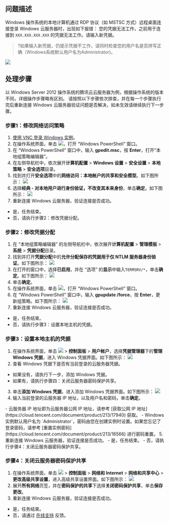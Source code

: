 ## 问题描述

Windows 操作系统的本地计算机通过 RDP 协议（如 MSTSC 方式）远程桌面连接登录 Windows 云服务器时，出现如下报错：
您的凭据无法工作，之前用于连接到 `XXX.XXX.XXX.XXX` 的凭据无法工作。请输入新凭据。
>?如果输入新凭据，仍提示凭据不工作，请同时检查您的用户名是否拼写正确（Windows系统默认用户名为Administrator)。

![](https://main.qcloudimg.com/raw/74c6302cc36d82e5add5d9ea872d4572.png)

## 处理步骤

<dx-alert infotype="explain" title="">
以 Windows Server 2012 操作系统的腾讯云云服务器为例，根据操作系统的版本不同，详细操作步骤略有区别。
请按照以下步骤依次排查，并在每一个步骤执行完后重新连接 Windows 云服务器验证问题是否解决，如未生效请继续执行下一步骤。
</dx-alert>



### 步骤1：修改网络访问策略
1. [使用 VNC 登录 Windows 实例](https://cloud.tencent.com/document/product/213/35704)。
2. 在操作系统界面，单击 <img src="https://main.qcloudimg.com/raw/f0c84862ef30956c201c3e7c85a26eec.png" style="margin: 0;">，打开 “Windows PowerShell” 窗口。
3. 在 “Windows PowerShell” 窗口中，输入 **gpedit.msc**，按 **Enter**，打开“本地组策略编辑器”。
4. 在左侧导航栏中，依次展开**计算机配置** > **Windows 设置** > **安全设置** > **本地策略** > **安全选项**目录。
5. 找到并打开**安全选项**中的**网络访问：本地帐户的共享和安全模型**。如下图所示：
![](https://main.qcloudimg.com/raw/183e8050ea081cb4634f0d3b8ef90d0a.png)
6. 选择**经典 - 对本地用户进行身份验证，不改变其本来身份**，单击**确定**。如下图所示：
![](https://main.qcloudimg.com/raw/51dd491d451560dd0d963fb35335405e.png)
7. 重新连接 Windows 云服务器，验证连接是否成功。
 - 是，任务结束。
 - 否，请执行步骤2：修改凭据分配。

### 步骤2：修改凭据分配
1. 在 “本地组策略编辑器” 的左侧导航栏中，依次展开**计算机配置** > **管理模板** > **系统** > **凭据分配**目录。
2. 找到并打开**凭据分配**中的**允许分配保存的凭据用于仅 NTLM 服务器身份验证**。如下图所示：
![](https://main.qcloudimg.com/raw/10eeb0291b2a4fd91c316c39b523370d.png)
3. 在打开的窗口中，选择**已启用**，并在 “选项” 的**显示**中输入`TERMSRV/*`，单击**确定**。如下图所示：
![](https://main.qcloudimg.com/raw/98ae861b892233e481d5c52f89ccb333.png)
4. 单击**确定**。
5. 在操作系统界面，单击 <img src="https://main.qcloudimg.com/raw/f0c84862ef30956c201c3e7c85a26eec.png" style="margin: 0;">，打开 “Windows PowerShell” 窗口。
6. 在 “Windows PowerShell” 窗口中，输入 **gpupdate /force**，按 **Enter**，更新组策略。如下图所示：
![](https://main.qcloudimg.com/raw/077166adce1756333626312a0d3531cc.png)
7. 重新连接 Windows 云服务器，验证连接是否成功。
 - 是，任务结束。
 - 否，请执行步骤3：设置本地主机的凭据。

### 步骤3：设置本地主机的凭据
1. 在操作系统界面，单击 <img src="https://main.qcloudimg.com/raw/87d894e564b7e837d9f478298cf2e292.png" style="margin: 0;"> >  **控制面板** > **用户帐户**，选择**凭据管理器**下的**管理 Windows 凭据**，进入 Windows 凭据界面。如下图所示：
![](https://main.qcloudimg.com/raw/32f4e4d6ec88ddea583cf452b830e597.png)
2. 查看 Windows 凭据下是否有当前登录的云服务器凭据。
 - 如果没有，请执行下一步，添加 Windows 凭据。
 - 如果有，请执行步骤四：关闭云服务器密码保护共享。
3. 单击**添加 Windows 凭据**，进入添加 Windows 凭据界面。如下图所示：
![](https://main.qcloudimg.com/raw/724a1b20fe2560f2c047082c32f18161.png)
4. 输入当前登录的云服务器 IP 地址，以及用户名和密码，单击**确定**。
<dx-alert infotype="explain" title="">
- 云服务器 IP 地址即为云服务器公网 IP 地址，请参考 [获取公网 IP 地址](https://cloud.tencent.com/document/product/213/17940) 获取。
- Windows 实例默认用户名为 `Administrator`，密码由您在创建实例时设置。如果您忘记了登录密码，请参考 [重置实例密码](https://cloud.tencent.com/document/product/213/16566) 进行密码重置。
</dx-alert>
5. 重新连接 Windows 云服务器，验证连接是否成功。
 - 是，任务结束。
 - 否，请执行步骤4：关闭云服务器密码保护共享。


### 步骤4：关闭云服务器密码保护共享
1. 在操作系统界面，单击 <img src="https://main.qcloudimg.com/raw/87d894e564b7e837d9f478298cf2e292.png" style="margin: 0;"> >  **控制面板** > **网络和 Internet** > **网络和共享中心** > **更改高级共享设置**，进入高级共享设置界面。如下图所示：
![](https://main.qcloudimg.com/raw/cc6b96db18a04e3e4c16f953df362b62.png)
2. 展开**所有网络**页签，并在**密码保护的共享**下选择**关闭密码保护共享**，单击**保存更改**。
3. 重新连接 Windows 云服务器，验证连接是否成功。
 - 是，任务结束。
 - 否，请通过 [在线支持](https://cloud.tencent.com/online-service?from=doc_213) 反馈。

